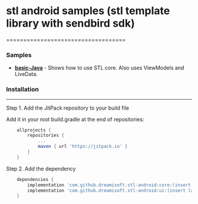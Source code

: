 # stl android samples (stl template library with sendbird sdk)
===================================

### Samples

* **[basic-Java](https://github.com/dreamisoft/stl-android-sample/blob/master/basic-java)** - Shows how to use STL core. Also uses ViewModels and LiveData.


### Installation
-------
Step 1. Add the JitPack repository to your build file

Add it in your root build.gradle at the end of repositories:

```gradle
	allprojects {
		repositories {
			...
			maven { url 'https://jitpack.io' }
		}
	}
```
	

Step 2. Add the dependency

```gradle
	dependencies {
        implementation 'com.github.dreamisoft.stl-android:core:(insert latest version)'
        implementation 'com.github.dreamisoft.stl-android:ui:(insert latest version)'
	}
```